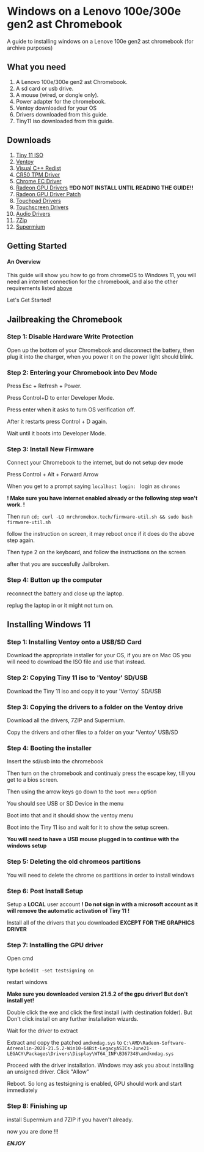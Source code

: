 # Windows on a Lenovo 100e/300e gen2 ast Chromebook

A guide to installing windows on a Lenove 100e gen2 ast chromebook (for archive purposes)


## What you need

1. A Lenovo 100e/300e gen2 ast Chromebook.
2. A sd card or usb drive.
3. A mouse (wired, or dongle only).
4. Power adapter for the chromebook.
5. Ventoy downloaded for your OS
5. Drivers downloaded from this guide.
6. Tiny11 iso downloaded from this guide.

## Downloads

1. [Tiny 11 ISO](https://www.mediafire.com/file/vn0ucvdb389sxl3/tiny11_23H2_x64.iso/file)
2. [Ventoy](https://www.ventoy.net)
3. [Visual C++ Redist](https://aka.ms/vs/17/release/vc_redist.x64.exe)
4. [CR50 TPM Driver](https://github.com/coolstar/driverinstallers/raw/master/cr50/cr50.1.0.1-installer.exe)
5. [Chrome EC Driver](https://github.com/coolstar/driverinstallers/raw/master/crosec/crosec.2.0.6-installer.exe)
6. [Radeon GPU Drivers](https://drivers.amd.com/drivers/radeon-software-adrenalin-2020-21.5.2-win10-64bit-legacyasics-june21-legacy.exe) **!!DO NOT INSTALL UNTIL READING THE GUIDE!!**
7. [Radeon GPU Driver Patch](https://coolstar.org/chromebook/downloads/drivers/stoney-amdkmdag-patch.zip)
8. [Touchpad Drivers](https://github.com/coolstar/driverinstallers/raw/master/crostouchpad/crostouchpad.4.1.6-installer.exe)
9. [Touchscreen Drivers](https://github.com/coolstar/driverinstallers/raw/master/crostouchscreen/crostouchscreen.2.9.5-installer.exe)
10. [Audio Drivers](https://github.com/coolstar/driverinstallers/raw/master/csaudioacp2x/csaudioacp2x.1.0.0-installer.exe)
11. [7Zip](https://www.7-zip.org/download.html)
12. [Supermium](https://win32subsystem.live/supermium/)

## Getting Started

#### An Overview

This guide will show you how to go from chromeOS to Windows 11, you will need an internet connection for the chromebook, and also the other requirements listed [above](/#downloads)

Let's Get Started!

## Jailbreaking the Chromebook

### Step 1: Disable Hardware Write Protection

Open up the bottom of your Chromebook and disconnect the battery, then plug it into the charger, when you power it on the power light should blink.

### Step 2: Entering your Chromebook into Dev Mode
Press Esc + Refresh + Power.

Press Control+D to enter Developer Mode.

Press enter when it asks to turn OS verification off.

After it restarts press Control + D again.

Wait until it boots into Developer Mode.

### Step 3: Install New Firmware

Connect your Chromebook to the internet, but do not setup dev mode

Press Control + Alt + Forward Arrow

When you get to a prompt saying ```localhost login: ``` login as ```chronos```

**! Make sure you have internet enabled already or the following step won't work. !**

Then run ```cd; curl -LO mrchromebox.tech/firmware-util.sh && sudo bash firmware-util.sh```

follow the instruction on screen, it may reboot once if it does do the above step again.

Then type 2 on the keyboard, and follow the instructions on the screen

after that you are succesfully Jailbroken.

### Step 4: Button up the computer

reconnect the battery and close up the laptop.

replug the laptop in or it might not turn on.

## Installing Windows 11

### Step 1: Installing Ventoy onto a USB/SD Card

Download the appropriate installer for your OS, if you are on Mac OS you will need to download the ISO file and use that instead.

### Step 2: Copying Tiny 11 iso to 'Ventoy' SD/USB

Download the Tiny 11 iso and copy it to your 'Ventoy' SD/USB

### Step 3: Copying the drivers to a folder on the Ventoy drive

Download all the drivers, 7ZIP and Supermium.

Copy the drivers and other files to a folder on your 'Ventoy' USB/SD 

### Step 4: Booting the installer

Insert the sd/usb into the chromebook 

Then turn on the chromebook and continualy press the escape key, till you get to a bios screen.

Then using the arrow keys go down to the ```boot menu``` option

You should see USB or SD Device in the menu

Boot into that and it should show the ventoy menu

Boot into the Tiny 11 iso and wait for it to show the setup screen.

**You will need to have a USB mouse plugged in to continue with the windows setup**

### Step 5: Deleting the old chromeos partitions

You will need to delete the chrome os partitions in order to install windows

### Step 6: Post Install Setup

Setup a **LOCAL** user account **! Do not sign in with a microsoft account as it will remove the automatic activation of Tiny 11 !**

Install all of the drivers that you downloaded **EXCEPT FOR THE GRAPHICS DRIVER**

### Step 7: Installing the GPU driver

Open cmd

type ```bcdedit -set testsigning on```

restart windows

**Make sure you downloaded version 21.5.2 of the gpu driver! But don't install yet!**

Double click the exe and click the first install (with destination folder). But Don't click install on any further installation wizards.

Wait for the driver to extract

Extract and copy the patched ```amdkmdag.sys``` to ```C:\AMD\Radeon-Software-Adrenalin-2020-21.5.2-Win10-64Bit-LegacyASICs-June21-LEGACY\Packages\Drivers\Display\WT6A_INF\B367348\amdkmdag.sys```

Proceed with the driver installation. Windows may ask you about installing an unsigned driver. Click "Allow"

Reboot. So long as testsigning is enabled, GPU should work and start immediately

### Step 8: Finishing up

install Supermium and 7ZIP if you haven't already.

now you are done !!! 

***ENJOY***
